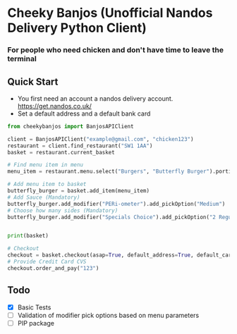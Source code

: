 # Cheeky Banjos (Unofficial Nandos Delivery Python Client)

### For people who need chicken and don't have time to leave the terminal

## Quick Start

* You first need an account a nandos delivery account. https://get.nandos.co.uk/
* Set a default address and a default bank card

```python
from cheekybanjos import BanjosAPIClient

client = BanjosAPIClient("example@gmail.com", "chicken123")
restaurant = client.find_restaurant("SW1 1AA")
basket = restaurant.current_basket

# Find menu item in menu
menu_item = restaurant.menu.select("Burgers", "Butterfly Burger").portions[0]

# Add menu item to basket
butterfly_burger = basket.add_item(menu_item)
# Add Sauce (Mandatory)
butterfly_burger.add_modifier("PERi-ometer").add_pickOption("Medium")
# Choose how many sides (Mandatory)
butterfly_burger.add_modifier("Specials Choice").add_pickOption("2 Regular Sides").add_modifier("2 Regular Sides").add_pickOptions("PERi-Salted Chips", "Garlic Bread")


print(basket)

# Checkout
checkout = basket.checkout(asap=True, default_address=True, default_card=True)
# Provide Credit Card CVS
checkout.order_and_pay("123")
```


## Todo

- [x] Basic Tests
- [ ] Validation of modifier pick options based on menu parameters
- [ ] PIP package
